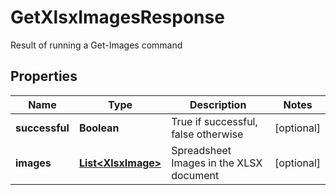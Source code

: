 

# GetXlsxImagesResponse

Result of running a Get-Images command
## Properties

Name | Type | Description | Notes
------------ | ------------- | ------------- | -------------
**successful** | **Boolean** | True if successful, false otherwise |  [optional]
**images** | [**List&lt;XlsxImage&gt;**](XlsxImage.md) | Spreadsheet Images in the XLSX document |  [optional]



